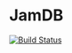 # JamDB

[![Build Status](https://travis-ci.org/chrisseto/iodm.svg)](https://travis-ci.org/chrisseto/iodm)
